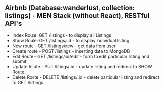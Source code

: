 <h2> Airbnb (Database:wanderlust, collection: listings) - MEN Stack (without React), RESTful API's</h2>
<ul>
    <li>Index Route: GET /listings - to display all Listings</li>
    <li>Show Route: GET /listings/:id - to display individual lsiting</li>
    <li>New route - GET /listings/new - get data from user</li>
    <li> Create route - POST /listings - inserting data to MongoDB </li>
    <li>Edit Route - GET /listings/:id/edit - form to edit particular listing and submit.</li>
    <li>Update Route - PUT /litings/:id - update listing and redirect to SHOW Route.</li>
    <li>Delete Route - DELETE /listings/:id - delete particular listing and redirect to GET /listings</li>
    <!-- <li></li> -->
</ul>

<!-- 47. Phase 1 (part a) - CRUD operations - [1] to [9]
[1] basic setup -- installing express, ejs, mongoose. 
    index.js -- require express, initialize app, lister to port for requests, setup up home root "/" to verify working.
    require mongoose, setup connection.
[2] define Schema and model(in models/listing.js) and export it. require listing in app.js. create new document using instance of listing. verfiy whether document insertion is working through mongosh (MongoDb shell).
[3] repository link: https://github.com/apna-college/wanderlust
initialise database, data link: https://github.com/apna-college/wanderlust/blob/main/init/data.js
[4] Initilization of database: used to intialize databse with new data, helpfull whenever we need to reinitialise database. File: init/data.js (contains data).... File: init/index.js (contains required to code to cleanup existing database and insert intilisation data).
[5] Index Route: GET /listings - to display all Listings
[6] Show Route: GET /listings/:id - to desplay individual listing
[7] New and Create Route - 
    New route - GET /listings/new - get data from user
    Create route - POST /listings - inserting data to MongoDB
[8] Edit and Update Route
    Edit Route - GET /listings/:id/edit - form to edit particular listing and submit.
    Update Route - PUT /listings/:id - update listing and redirect to SHOW Route.
[9] Delete Route - DELETE /listings/:id - delete particular listing and redirect to GET /listings.

 -->

 <!-- 48. Phase 1 (Part b) - Apply Styling - [10] to [17]
[10] 01. Creating Boilerplate -- making use of EJS Mate (npm i ejs-mate, const ejsMate = require("ejs-mate"), app.engine('ejs', ejsMate)) to enhanced templating. common templatings in many pages can be put into views/layouts folder (here we have boilerplate.ejs) and import in ejs files ex: like Navbar, Footer etc..
 And Creting public folder. May contain css files,js files,images.

[11] 02. Navbar (views/includes/navbar.ejs)- attaching NavBar in Boilerplate file, using Bootstrap
[12] 03. Footer (views/includes/footer.ejs) - attaching Footer in Boilerplate file
[13] 04. Index page Styling -> displaying contents in card using bootstrap (modifying /listings/index.ejs)
[14] 05. Styling New Listing (Add new listing page) 
important concepts: flex: 1; (short hand for flex: flex-grow flex-shrink flex-basis) used for responsiveness when parent container is flex. FLEW GROW: default(0) means even if conainer have empty space, elements will not occupy anythin. value "1" means elements will equally occupy empty space. can have any range of positive number's and each element/child can have different value. value "2" mean element occupies free space twice than other elements.
FLEW SHRINK: default(1) means the elements will shrink if window/screen size decreases to fit current size, value "0" - element will not shrink and overflows. 
FLEX BASIS: 0 allows all elements to occupy availabe free space evenly and all element will have same size.

ROW-COLS: splitting screen into rows and cols and adjusting elements size; bootstrap-gutters

[15] 06.Styling Edit Listing page - same style as Add New Listing page. only difference is we use value="" attribute insted of placeholder.

[16] 07.Styling Show Listing using Bootstrap
[17] 50, 51 folders - Learnt Middlewares and Error Handling.
 -->

 <!-- 51. Project - Phase 1(Part c) - [18] to [25]
 [18] 01. Client-Side Form Validation - using Bootstrap form validations and disabling browsers default validation.
 Step 1: adding "novalidate" if form tag. second, adding class="needs-validation" in form tag. third, adding js code(in bootdtrap website) in public/js/script.js file and mentioning it in boilerplate.ejs.

[19] 02. Success and Failure text (displaying message with validation in form) in both new.ejs and edit.ejs.
 but there is still vulnerability in our verification as we can't send data via form, if we send data via hoppscotch or API directly then invalid data get stored in database so we need to use server side validation.

 [20] 03. Custom error Handling. adding middleware in app.js to handle error while adding new data to database.

 [21] 04. Adding wrapAsync /utils/wrapAsync.js. making use of wrapAsync in place of try-catch block done in above (create route). 
 [22] 05. Adding ExpressError /util/ExpressError.js. defining custom error name and status. defining middleware for wild card route, adding server sd\ide validations for delete route, edit route etc..
[23] 06. views/listings/error.ejs - displaying error message using bootstrap "alerts". 
[24] 07. Validation for Schema (Server side error handling (verify empty object data i.e., applying validation for individual fields)) and using npm i joi. using "joi" npm package formschema verification (sends error if the inout fields are empty while submitting form). defining new file ./schema.js for defining joi schema for verification.
[25] 08. Validation for Schema (using Middleware). all the above code is put in function and used as a middleware for create and update route and making use of addition "details" sent in error.
 --> 

<!-- 52. Database Relationships - learning relationships in MongoDB (how to connect two tables) - just learning
 -->

 <!-- 53.  Project - phase 2 (Part A) - [26] to [33]
    [26] 03. models/reviews.js -- created new reviews model(for storing comment-String, rating(1 to 5)-Number, createdAt-date and time) for storing reviews of all listings. and Added "reviews" field in listings model, which stores ObjectIDs of reviews.

    [27] 04. creating form for taking reviews in show.ejs .. just form, post request is not implemented
    [28] 05. submitting reviews form - post request - POST /listings/:id/reviews - getting review object, storing it in reviews and pushing in listings.reviews array.

    [29] 06. Client ans Server Side validation for Reviews - client(Form validation - making input fields required) - server side(Joi validation - creating schem in schema.js -> requiring in app.js, creating a function and using it as middleware in /listings/:id/reviews. also using wrapAsync() for error handling).

    [30] 07. Render Reviews - displaying all review of each listing in show.ejs ... making use of .populate("reviews") in show route(app.js) .. without styling

    [31] 08. Add Styling to Reviews in show.ejs
    [32] 09. Delete button for reviews - show.ejs - DELETE ROUTE - /listings/:id/reviews/:reviewId
        Making use of Mongo $pull Operator (for deleting reivew ObjectID() from listing.reviews array).
        "" The $pull operator removes from an existing array all instances of a value or values that match a specified condition. ""
    [33] 10. Handling Delete Listing - Creating delete Middleware for reviews /models/listing/js - after execution of delete route in [32] step it automatically executes this middleware which deletes all reviews associated with this listing in Reviews Collection/model

-->

<!-- 54. Project - Phase 2 (part b) [34] and [35]
    01, 02 are basics of express router

  [34] 03. Learning about "Express Router", Restructuring (We do in Major projects). Creating a new folder "routes" in main directory. from app.js we cut and paste all the /listings/ routes to routes/listing.js and Middlewares it used. copy past all the required packages. In /routes/listings.js : replacing all app with router ex: replacing app.get with router.get. and we are removing /listings/ in all routes.
  In app.js, replacing all that listing code with app.use("/listings", listings);

  [35] 04. Likewise, we are doing restructuring for Reviews routes and new concept MERGE PARAMS (while giving reviews after replacing all the code, it will not work because the ID in the route is not reaching /routes/review.js. so while requiring Router({mergeParams: true}) in review.js).
  i.e., removing all the code that belongs to reviews route from app.js to /routes/review.js

  and new concept: Merge Params
    while giving reviews after replacing all the code, it will not work because the ID in the route is not reaching /routes/review.js.
    error: Cannot read properties of null (reading 'reviews')
    Here comes MERGE PARAMS concept,
    instead of: const router = express.Router();
    we use: const router = express.Router({ mergeParams: true });
    Which merges parents(app.js) route with child route(routes in /routes/review.js)

    reference: expressjs.com/en/4x/api.html#express.router

    05 to 08 - About Web cookies (we use them to store some info from server to browser and after that, that information can be shared by all other pages). Mostly used for Authentication and Authirization. 
    
-->

<!-- 55. Project - phase 2 (part c) [36] to [40]
    01. Intro about session, stateful and stateless protocols. 
    02. Intro about express sessions, using session as middleware
    03. Exploring session options, like resave , saveUninitialized. Keeping track of no of requests received in a session.
    
    04. Storing and using session info, creating temporary varible in session to store username and display it in different pages
    05. using connect-flash npm package, for displaying temporary messages. like, user registered, new listing added, listing deleted etc.. (Can also be done through alerts)
    06. using res.locals, while rendering view we can use res.locals to store temporary data and without passing it, we can directly access it in view (we used it to store flash messages)

    [36] 07. Implementing sessions in project (npm i express-session)- requiring session and setting up middleware. verify for sessionId(inspect->applications->cookies->localhost->connect.sid) cookie in browser.
    [37] 08. setting cookie in sessionOnptions - used to set expiry date for session cookie ex: 7 Days means in same browser we don't have to login everytime for next 7 days. and setting httpOnly to true to prevent from crossSite attacks.

    [38] 09. Implementing Flash Message - message that new listing is created is displayed in /listing (index.ejs).
    [39] 10. Implementing Success partials - displaying succes flash message when we add new listing, edit listing, delete listing,  add new review, delete review.
    (shifiting displaying of flash message to boiler plate)
    [40] 11. Implementing Failure partials - displaying failur flash message. for example: if we are trying to access listing that do not exist or edit listing that do not exist.

 -->

 <!-- 56. Project - phase 2 (Part d) [41] to [46]
    01 to 05 learned babsic about Authentication, Authorization, Password storing (hashing and Salting), passport package for authentication
    [41] 06. User Model (models/user.js) - creating user model using passport package
    [42] 07. Configuring passport-local before using in app.js
    [43] 08. Demo user - new route for testing woriking of passport, for testing how details are stored.
    [44] 09. Creating SignUp GET route, form - /signup GET request - new route user.js and new view /users/signup.ejs
    [45] 10. Creating SignUp POST route, /signup POST request - routes/users.js
    [46] 11. Creating LogIn page - /login GET and POST requests - authenicates user using passport middleware
    login crediantials for verification
    username: sample
    password: sample
    email: sample@gmail.com
 -->

<!-- 57. Major Project Phase - 2 (Part E) [47] to [56]
    [47] 01. Connecting Login Route - verify whether user is logged in or not using req.isAuthenticated() method (which verifies cookie(user) information) - checking whether user is logged in before creating, updating, deleting, editing listing.

    we are aslo creating new file middleware.js, which contains code for verifing user is logged in or not.

    [48] 02. LogOut functionality - creating new route /logout in user.js - making use of req.logout() method of passport - which deletes user information from the session

    [49] 03. Adding sig up, log in, log out options in navbar - using req.user info of passport for rendering those options based on, whether user is logged in or not.

    [50] 04. Automatic Login after SignUp -changes in /signup POST route- using passport's req.login() method - which automatically logins with provided user details
    
    [51] 05. Post Login page - redirecting to previous page user requested before logging in. making use of req.originalUrl

    [52] 06. Listing owner - For each listing we will associate owner, to implement authorization later (that only owner can edit or delete listing)

    [53] 07. Starting with Authorization - protecting Edit/Delete router - from client-side -conditional rendering in show.ejs

    [54] 08. Starting with Authorization - protecting Edit/Delete router - from server-side - crating middlewares for checking onwer or not (isOwner) and using it in edit, update, delete listing routes - also converting validateListing and validateReview methods as middlewares

    [55] 09. Authorization for Reviews - serverside and client-side validation for review - only person who logged in will be able to create reviews - also added author property in reviews schema

    [56] 10. Authorization for review deletion - only user who created can delete the review

-->

<!-- 58.Major Project - Phase 3 (Part a) [57] to [76]
    [57] 01. MVC - Model,View, Controller - Model: contains db models, views: contains front-end part (views), controllers: contains all core functionality of backend (ex: all callback functions in routes) - creating new folder controllers and shifting callbacks in listings

    [58] 02. Likewise, shifting all callbacks from listing to controllers

    [59] 03. Likewise, creating controllers for review  routes

    [60] 03. Likewise, creating controller for user routes

    [70] 04. Router.route() - used for more compact view of code in routes - modified routes/listing.js, /review.js and /user.js

    [71] 05. Re-Styling Ratings - uing Starability library - github: https://github.com/LunarLogic/starability

    06. Introduction of how to take image file from user, how to store it.

    [72] 07. Manipulating Form - changing form encoding type - using Multer (npm i multer)package - check notes

    [73] 08. Cloud Setup - using cloudinary.com cloud service - stroing credentials in .env file (should not be shared)

    [74] 09. Store Files - using packages (npm i cloudinary multer-storage-cloudinary) - new file cloudConfig.js - basically implementing functionality where uploaded image will get parsed using multer. code will open cloudinary and upload image, it will return object in which we have image path

    [75] 10. Update Listing Schema - to store url and filename - previously in course we used to store image as string, now we have to add url and filename in image, in Listing schema - but I have done correct from starting - and update createLisiting call back in controllers to store actual listing url and filename returned by controller

    [76] 11. Display image in index and show roues - which i have already done from begining

-->

<!-- 59. Project - Phase 3 (Part b) [77] to [79]
    [77] 01. Edit Listing Image - changing edit form for providing option for uploading new image - first changing edit.ejs, form type to file - changing update listing post request in routes and collections - in collection we check first if we have new image, else we donot update new image - refer code

    [78] 02. Image Preview for Edit Page - displaying previous image in edit form with low pixels (using cloudinary API services - refer notes)

    [79] 03, 04, 05, 06, 07, 08 - About displaying Maps in Listing - not implementing this because mapbox is asking for credit card details

-->

<!-- 60.Project - Phase 3 (Part c) [80] 
    [80] 01.Fixing Home page - removend Home button in Navbar - removing / route from app.js - changing Add new listing to Airbnb your home in navbar

    [81] 02. Add UI for Filters - dispalying filters on top of index route without functionality - font awesome icons - changes in  index.ejs

    [82] 03. Add UI for Tax Switch - displaying total amount after taxes switch as in Airbnb (using bootstrap checks and radios - switches) - writing script for it in index.ejs itself (attaching event listener and tracking click event)

    Home Work - for Filters in [81] - add Functionality - add category, type string and contains enum array in listings schema (enum: array of categories this listing comes under) - filter only those listings after clicking on that particular filter 

    Home Work - For Filters - when we screen size decreases, display only some filters - use own logic or use bootstrap collapse

    [83] 04. Making Tax Switch Functional - when switch is clicked, we will make if either display none or inline to diplay tax in each listing

    [84] 05.Add UI for Search - adding search button in navbar without functionality

    








-->